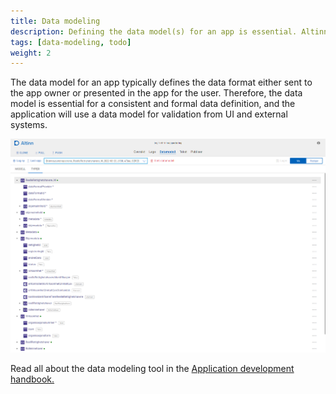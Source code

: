 ```yaml
---
title: Data modeling
description: Defining the data model(s) for an app is essential. Altinn Studio supports importing existing data models and creating new data models.
tags: [data-modeling, todo]
weight: 2
---
```


The data model for an app typically defines the data format either sent to the app owner or presented in the app for the user. Therefore, the data model is essential for a consistent and formal data definition, and the application will use a data model for validation from UI and external systems.

![Editor for enkel datamodellering](data-modelling.png "Data modell editor")

Read all about the data modeling tool in the [Application development handbook.](../../../../../../app/development/data/data-model/)